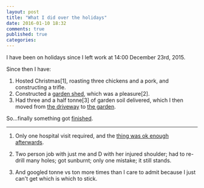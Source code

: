 ```yaml
---
layout: post
title: "What I did over the holidays"
date: 2016-01-10 18:32
comments: true
published: true
categories:
---
```


I have been on holidays since I left work at 14:00 December 23rd, 2015.

Since then I have:

1. Hosted Christmas[1], roasting three chickens and a pork, and constructing a trifle.
2. Constructed a [garden shed](/images/posts/20160110/IMG_2293_1024.jpg), which was a pleasure[2].
3. Had three and a half tonne[3] of garden soil delivered, which I then moved from [the driveway](/images/posts/20160110/IMG_2296_1024.jpg) to [the garden](/images/posts/20160110/IMG_2299_1024.jpg).

So...finally something got [finished](http://blog.avocadia.net/blog/2015/01/01/i-start-things/).

----

1.   Only one hospital visit required, and the [thing was ok enough afterwards](/images/posts/20160110/IMG_2288_1024.jpg "A child makes light of concussive injuries").


2.   Two person job with just me and D with her injured shoulder; had to re-drill many holes; got sunburnt; only one mistake; it still stands.

3.   And googled tonne vs ton more times than I care to admit because I just can't get which is which to stick.

